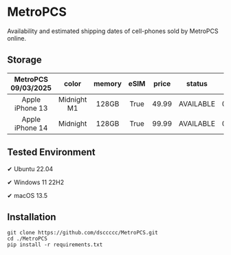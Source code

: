 # MetroPCS
Availability and estimated shipping dates of cell-phones sold by MetroPCS online.
## Storage
|MetroPCS 09/03/2025|color|memory|eSIM|price|status|shipping from|shipping to|
|:--:|:--:|:--:|:--:|:--:|:--:|:--:|:--:|
|Apple iPhone 13|Midnight M1|128GB|True|49.99|AVAILABLE|09/02/2025|09/08/2025|
|Apple iPhone 14|Midnight|128GB|True|99.99|AVAILABLE|09/02/2025|09/08/2025|

## Tested Environment
✔ Ubuntu 22.04

✔ Windows 11 22H2

✔ macOS 13.5
## Installation
```
git clone https://github.com/dsccccc/MetroPCS.git
cd ./MetroPCS
pip install -r requirements.txt
```

